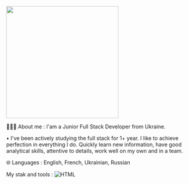 <div id="header" align="left">
  <img src="https://media.giphy.com/media/A9U92RNp2bWRpKglEi/giphy.gif" width="300"/>
</div>

👨🏼‍💻 About me :
I'am a Junior Full Stack Developer from Ukraine.

• I've been actively studying the full stack for 1+ year. I like to achieve perfection in everything I do. Quickly learn new information, have good analytical skills, attentive to details, work well on my own and in a team.

🌐 Languages : English, French, Ukrainian, Russian

My stak and tools :
![HTML](https://img.shields.io/badge/-HTML-color?style=for-the-badge&logo=HTML)
